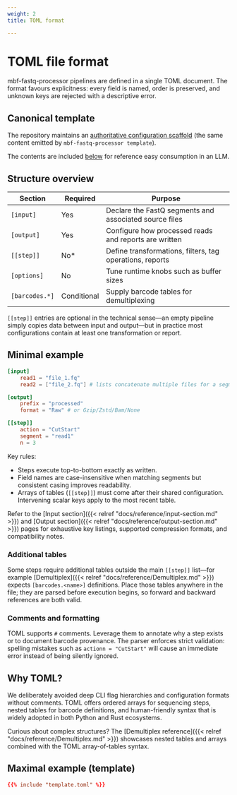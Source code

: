 ```yaml
---
weight: 2
title: TOML format

---
```

# TOML file format

mbf-fastq-processor pipelines are defined in a single TOML document. The format favours explicitness: every field is named, order is preserved, and unknown keys are rejected with a descriptive error.

## Canonical template

The repository maintains an [authoritative configuration scaffold](template.toml) (the same
content emitted by `mbf-fastq-processor template`). 

The contents are included [below](#maximal-example-template) for reference easy consumption in an LLM.

## Structure overview

| Section         | Required | Purpose                                                  |
|-----------------|----------|----------------------------------------------------------|
| `[input]`       | Yes      | Declare the FastQ segments and associated source files   |
| `[output]`      | Yes      | Configure how processed reads and reports are written    |
| `[[step]]`      | No*      | Define transformations, filters, tag operations, reports |
| `[options]`     | No       | Tune runtime knobs such as buffer sizes                  |
| `[barcodes.*]`  | Conditional | Supply barcode tables for demultiplexing            |

`[[step]]` entries are optional in the technical sense—an empty pipeline simply copies data between input and output—but in practice most configurations contain at least one transformation or report.

## Minimal example

```toml
[input]
    read1 = "file_1.fq"
    read2 = ["file_2.fq"] # lists concatenate multiple files for a segment

[output]
    prefix = "processed"
    format = "Raw" # or Gzip/Zstd/Bam/None

[[step]]
    action = "CutStart"
    segment = "read1"
    n = 3
```

Key rules:

- Steps execute top-to-bottom exactly as written.
- Field names are case-insensitive when matching segments but consistent casing improves readability.
- Arrays of tables (`[[step]]`) must come after their shared configuration. Intervening scalar keys apply to the most recent table.

Refer to the [Input section]({{< relref "docs/reference/input-section.md" >}}) and [Output section]({{< relref "docs/reference/output-section.md" >}}) pages for exhaustive key listings, supported compression formats, and compatibility notes.

### Additional tables

Some steps require additional tables outside the main `[[step]]` list—for example [Demultiplex]({{< relref "docs/reference/Demultiplex.md" >}}) expects `[barcodes.<name>]` definitions. Place those tables anywhere in the file; they are parsed before execution begins, so forward and backward references are both valid.

### Comments and formatting

TOML supports `#` comments. Leverage them to annotate why a step exists or to document barcode provenance. The parser enforces strict validation: spelling mistakes such as `actionn = "CutStart"` will cause an immediate error instead of being silently ignored.

## Why TOML?

We deliberately avoided deep CLI flag hierarchies and configuration formats without comments. TOML offers ordered arrays for sequencing steps, nested tables for barcode definitions, and human-friendly syntax that is widely adopted in both Python and Rust ecosystems.

Curious about complex structures? The [Demultiplex reference]({{< relref "docs/reference/Demultiplex.md" >}}) showcases nested tables and arrays combined with the TOML array-of-tables syntax.


## Maximal example (template)

```toml
{{% include "template.toml" %}}
```

